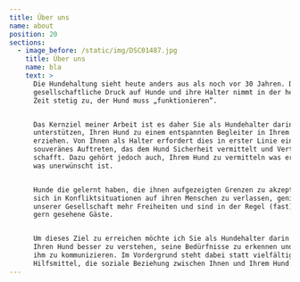 ```yaml
---
title: Über uns
name: about
position: 20
sections:
  - image_before: /static/img/DSC01487.jpg
    title: Über uns
    name: bla
    text: >
      Die Hundehaltung sieht heute anders aus als noch vor 30 Jahren. Der
      gesellschaftliche Druck auf Hunde und ihre Halter nimmt in der heutigen
      Zeit stetig zu, der Hund muss „funktionieren“.


      Das Kernziel meiner Arbeit ist es daher Sie als Hundehalter darin zu
      unterstützen, Ihren Hund zu einem entspannten Begleiter in Ihrem Alltag zu
      erziehen. Von Ihnen als Halter erfordert dies in erster Linie ein
      souveränes Auftreten, das dem Hund Sicherheit vermittelt und Vertrauen
      schafft. Dazu gehört jedoch auch, Ihrem Hund zu vermitteln was er darf und
      was unerwünscht ist.


      Hunde die gelernt haben, die ihnen aufgezeigten Grenzen zu akzeptieren und
      sich in Konfliktsituationen auf ihren Menschen zu verlassen, genießen in
      unserer Gesellschaft mehr Freiheiten und sind in der Regel (fast) überall
      gern gesehene Gäste.


      Um dieses Ziel zu erreichen möchte ich Sie als Hundehalter darin schulen
      Ihren Hund besser zu verstehen, seine Bedürfnisse zu erkennen und klar mit
      ihm zu kommunizieren. Im Vordergrund steht dabei statt vielfältiger
      Hilfsmittel, die soziale Beziehung zwischen Ihnen und Ihrem Hund.
---
```


